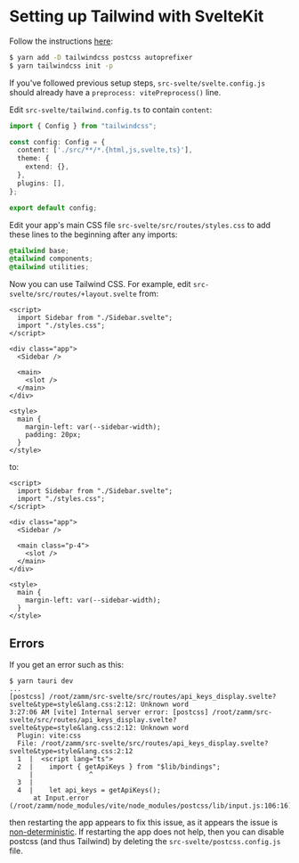 # Setting up Tailwind with SvelteKit

Follow the instructions [here](https://tailwindcss.com/docs/guides/sveltekit):

```bash
$ yarn add -D tailwindcss postcss autoprefixer
$ yarn tailwindcss init -p
```

If you've followed previous setup steps, `src-svelte/svelte.config.js` should already have a `preprocess: vitePreprocess()` line.

Edit `src-svelte/tailwind.config.ts` to contain `content`:

```ts
import { Config } from "tailwindcss";

const config: Config = {
  content: ['./src/**/*.{html,js,svelte,ts}'],
  theme: {
    extend: {},
  },
  plugins: [],
};

export default config;

```

Edit your app's main CSS file `src-svelte/src/routes/styles.css` to add these lines to the beginning after any imports:

```css
@tailwind base;
@tailwind components;
@tailwind utilities;
```

Now you can use Tailwind CSS. For example, edit `src-svelte/src/routes/+layout.svelte` from:

```svelte
<script>
  import Sidebar from "./Sidebar.svelte";
  import "./styles.css";
</script>

<div class="app">
  <Sidebar />

  <main>
    <slot />
  </main>
</div>

<style>
  main {
    margin-left: var(--sidebar-width);
    padding: 20px;
  }
</style>

```

to:

```svelte
<script>
  import Sidebar from "./Sidebar.svelte";
  import "./styles.css";
</script>

<div class="app">
  <Sidebar />

  <main class="p-4">
    <slot />
  </main>
</div>

<style>
  main {
    margin-left: var(--sidebar-width);
  }
</style>

```

## Errors

If you get an error such as this:

```
$ yarn tauri dev
...
[postcss] /root/zamm/src-svelte/src/routes/api_keys_display.svelte?svelte&type=style&lang.css:2:12: Unknown word
3:27:06 AM [vite] Internal server error: [postcss] /root/zamm/src-svelte/src/routes/api_keys_display.svelte?svelte&type=style&lang.css:2:12: Unknown word
  Plugin: vite:css
  File: /root/zamm/src-svelte/src/routes/api_keys_display.svelte?svelte&type=style&lang.css:2:12
  1  |  <script lang="ts">
  2  |    import { getApiKeys } from "$lib/bindings";
     |              ^
  3  |  
  4  |    let api_keys = getApiKeys();
      at Input.error (/root/zamm/node_modules/vite/node_modules/postcss/lib/input.js:106:16)
```

then restarting the app appears to fix this issue, as it appears the issue is [non-deterministic](https://stackoverflow.com/q/75893882). If restarting the app does not help, then you can disable postcss (and thus Tailwind) by deleting the `src-svelte/postcss.config.js` file.
